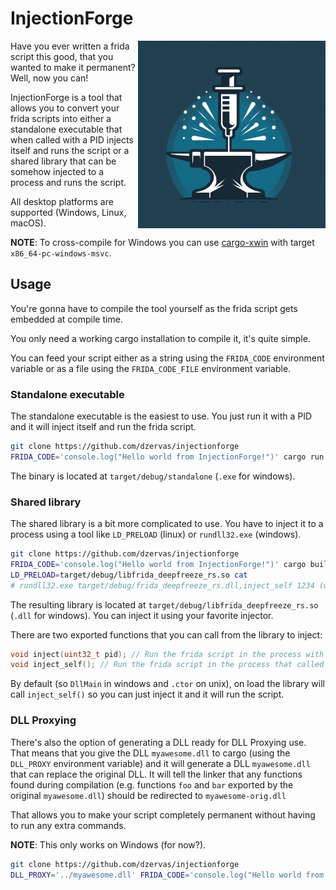 # InjectionForge

<img align="right" height="300" src=".github/logo.png" alt="InjectionForge logo" />

Have you ever written a frida script this good, that you wanted to make it permanent?
Well, now you can!

InjectionForge is a tool that allows you to convert your frida scripts into
either a standalone executable that when called with a PID injects itself and runs
the script or a shared library that can be somehow injected to a process and runs
the script.

All desktop platforms are supported (Windows, Linux, macOS).

**NOTE**: To cross-compile for Windows you can use [cargo-xwin](https://github.com/rust-cross/cargo-xwin)
with target `x86_64-pc-windows-msvc`.

## Usage

You're gonna have to compile the tool yourself as the frida script gets embedded
at compile time.

You only need a working cargo installation to compile it, it's quite simple.

You can feed your script either as a string using the `FRIDA_CODE` environment
variable or as a file using the `FRIDA_CODE_FILE` environment variable.

### Standalone executable

The standalone executable is the easiest to use. You just run it with a PID and
it will inject itself and run the frida script.

```bash
git clone https://github.com/dzervas/injectionforge
FRIDA_CODE='console.log("Hello world from InjectionForge!")' cargo run --bin standalone -- 1234
```

The binary is located at `target/debug/standalone` (`.exe` for windows).

### Shared library

The shared library is a bit more complicated to use. You have to inject it to
a process using a tool like `LD_PRELOAD` (linux) or `rundll32.exe` (windows).

```bash
git clone https://github.com/dzervas/injectionforge
FRIDA_CODE='console.log("Hello world from InjectionForge!")' cargo build --lib
LD_PRELOAD=target/debug/libfrida_deepfreeze_rs.so cat
# rundll32.exe target/debug/frida_deepfreeze_rs.dll,inject_self 1234 (windows equivalent)
```

The resulting library is located at `target/debug/libfrida_deepfreeze_rs.so`
(`.dll` for windows). You can inject it using your favorite injector.

There are two exported functions that you can call from the library to inject:

```c
void inject(uint32_t pid); // Run the frida script in the process with the given pid
void inject_self(); // Run the frida script in the process that called the function
```

By default (so `DllMain` in windows and `.ctor` on unix), on load the library
will call `inject_self()` so you can just inject it and it will run the script.

### DLL Proxying

There's also the option of generating a DLL ready for DLL Proxying use.
That means that you give the DLL `myawesome.dll` to cargo
(using the `DLL_PROXY` environment variable) and it will generate a DLL
`myawesome.dll` that can replace the original DLL. It will tell the linker
that any functions found during compilation (e.g. functions `foo` and `bar`
exported by the original `myawesome.dll`) should be redirected to `myawesome-orig.dll`

That allows you to make your script completely permanent without having to
run any extra commands.

**NOTE**: This only works on Windows (for now?).

```bash
git clone https://github.com/dzervas/injectionforge
DLL_PROXY='../myawesome.dll' FRIDA_CODE='console.log("Hello world from InjectionForge!")' cargo xwin build --lib --target x86_64-pc-windows-msvc
```
